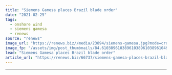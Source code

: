 ```yaml
---
title: "Siemens Gamesa places Brazil blade order"
date: "2021-02-25"
tags: 
  - onshore wind
  - siemens gamesa
  - renews
source: "renews"
image_url: "https://renews.biz//media/23894/siemens-gamesa.jpg?mode=crop&width=770&heightratio=0.6103896103896103896103896104&slimmage=true"
image_fp: "/assets/img/post_thumbnails/84.6103896103896103896103896104&slimmage=true"
lead: "Siemens Gamesa places Brazil blade order"
article_url: "https://renews.biz/66737/siemens-gamesa-places-brazil-blade-order/"
---
```


---
